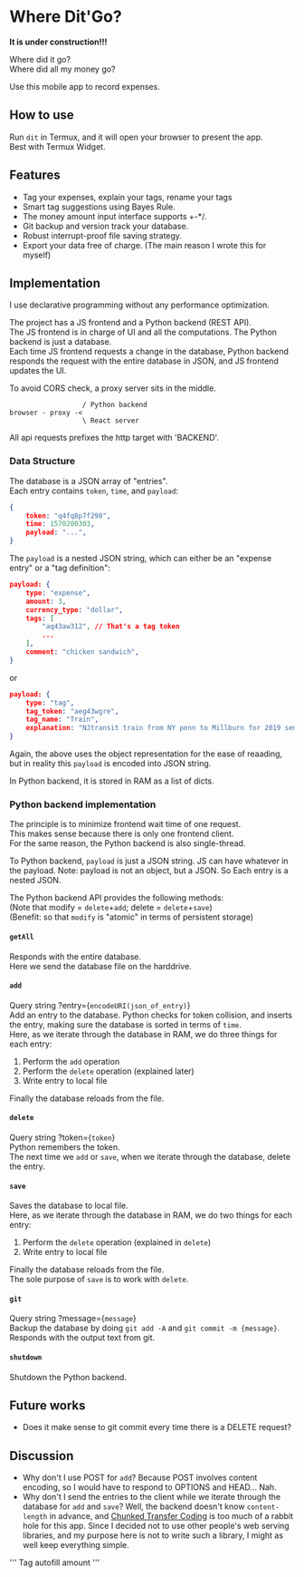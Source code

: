 # Where Dit'Go? 
**It is under construction!!!**  

Where did it go?  
Where did all my money go?  

Use this mobile app to record expenses.  

## How to use
Run `dit` in Termux, and it will open your browser to present the app.  
Best with Termux Widget.  

## Features
* Tag your expenses, explain your tags, rename your tags  
* Smart tag suggestions using Bayes Rule.  
* The money amount input interface supports +-*/.  
* Git backup and version track your database.  
* Robust interrupt-proof file saving strategy.  
* Export your data free of charge. (The main reason I wrote this for myself)  

## Implementation
I use declarative programming without any performance optimization.  

The project has a JS frontend and a Python backend (REST API).  
The JS frontend is in charge of UI and all the computations. The Python backend is just a database.  
Each time JS frontend requests a change in the database, Python backend responds the request with the entire database in JSON, and JS frontend updates the UI.  

To avoid CORS check, a proxy server sits in the middle.  
```
                  / Python backend  
browser - proxy -<  
                  \ React server  
```
All api requests prefixes the http target with 'BACKEND'.  

### Data Structure
The database is a JSON array of "entries".  
Each entry contains `token`, `time`, and `payload`:  
```JSON
{
    token: "q4fq8p7f298", 
    time: 1570200303,
    payload: "...", 
}
```
The `payload` is a nested JSON string, which can either be an "expense entry" or a "tag definition":  
```JSON
payload: {
    type: "expense", 
    amount: 3, 
    currency_type: "dollar", 
    tags: [
        "aq43aw312", // That's a tag token
        ...
    ], 
    comment: "chicken sandwich", 
}
```
or  
```JSON
payload: {
    type: "tag", 
    tag_token: "aeg43wgre", 
    tag_name: "Train", 
    explanation: "NJtransit train from NY penn to Millburn for 2019 semester", 
}
```
Again, the above uses the object representation for the ease of reaading, but in reality this `payload` is encoded into JSON string.  

In Python backend, it is stored in RAM as a list of dicts.  

### Python backend implementation
The principle is to minimize frontend wait time of one request.  
This makes sense because there is only one frontend client.  
For the same reason, the Python backend is also single-thread.  

To Python backend, `payload` is just a JSON string. 
JS can have whatever in the payload. 
Note: payload is not an object, but a JSON. So Each entry is a nested JSON. 

The Python backend API provides the following methods:  
(Note that modify = `delete`+`add`; delete = `delete`+`save`)  
(Benefit: so that `modify` is "atomic" in terms of persistent storage)  

#### `getAll`
Responds with the entire database.  
Here we send the database file on the harddrive.  

#### `add`
Query string ?entry={`encodeURI(json_of_entry)`}  
Add an entry to the database. Python checks for token collision, and inserts the entry, making sure the database is sorted in terms of `time`.  
Here, as we iterate through the database in RAM, we do three things for each entry:  
1. Perform the `add` operation  
2. Perform the `delete` operation (explained later)  
3. Write entry to local file  

Finally the database reloads from the file.  

#### `delete`
Query string ?token={`token`}  
Python remembers the token.  
The next time we `add` or `save`, when we iterate through the database, delete the entry.  

#### `save`
Saves the database to local file.  
Here, as we iterate through the database in RAM, we do two things for each entry:  
1. Perform the `delete` operation (explained in `delete`)  
2. Write entry to local file  

Finally the database reloads from the file.  
The sole purpose of `save` is to work with `delete`.  

#### `git`
Query string ?message={`message`}  
Backup the database by doing `git add -A` and `git commit -m {message}`.  
Responds with the output text from git.  

#### `shutdown`
Shutdown the Python backend.  

## Future works
* Does it make sense to git commit every time there is a DELETE request?  

## Discussion
* Why don't I use POST for `add`? Because POST involves content encoding, so I would have to respond to OPTIONS and HEAD... Nah.  
* Why don't I send the entries to the client while we iterate through the database for `add` and `save`? Well, the backend doesn't know `content-length` in advance, and [Chunked Transfer Coding](https://www.w3.org/Protocols/rfc2616/rfc2616-sec3.html#sec3.6.1) is too much of a rabbit hole for this app. Since I decided not to use other people's web serving libraries, and my purpose here is not to write such a library, I might as well keep everything simple.  

'''
Tag autofill amount
'''
